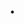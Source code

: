 # <number>. <title>

Date: YYYY-MM-DD

## Status

Accepted

## Areas of impact

<delete any from the below list that do not apply>

*   Compliance
*   Content
*   CX
*   Design
*   Engineering
*   Policy
*   Product
*   Process
*   UX

## Related resources

*   <link to original issue for this ADR>
*   <other links>

## Context

## Decision

## Consequences

